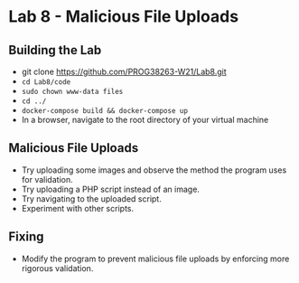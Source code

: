 # Lab 8 - Malicious File Uploads

## Building the Lab

* git clone <a href="https://github.com/PROG38263-W21/Lab8.git">https://github.com/PROG38263-W21/Lab8.git</a>
* <code>cd Lab8/code</code>
* <code>sudo chown www-data files</code>
* <code>cd ../</code>
* <code>docker-compose build && docker-compose up</code>
* In a browser, navigate to the root directory of your virtual machine

## Malicious File Uploads

* Try uploading some images and observe the method the program uses for validation.
* Try uploading a PHP script instead of an image.
* Try navigating to the uploaded script.
* Experiment with other scripts.

## Fixing

* Modify the program to prevent malicious file uploads by enforcing more rigorous validation.

